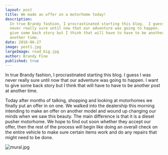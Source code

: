 ```yaml
---
layout: post
title: We made an offer on a motorhome today!
description:
  In true Brandy fashion, I procrastinated starting this blog.  I guess I was
  never really sure until now that our adventure was going to happen.  I want to
  give some back story but I think that will have to have to be another post at
  another time.
date: 2016-06-27
image: post1.jpg
largeImage: road_big.jpg
author: Brandy Fine
published: true
---
```


In true Brandy fashion, I procrastinated starting this blog.  I guess I was never really sure until now that our adventure was going to happen.  I want to give some back story but I think that will have to have to be another post at another time.

Today after months of talking, shopping and looking at motorhomes we finally put an offer in on one.   We walked into the dealership this morning intending to make an offer on another model and wound up changing our minds when we saw this beauty.  The main difference is that it is a diesel pusher motorhome.  We hope to find out soon whether they accept our offer, then the rest of the process will begin like doing an overall check on the entire vehicle to make sure certain items work and do any repairs that might need to be done.

![mural.jpg]({{site.baseurl}}/_posts/mural.jpg)
